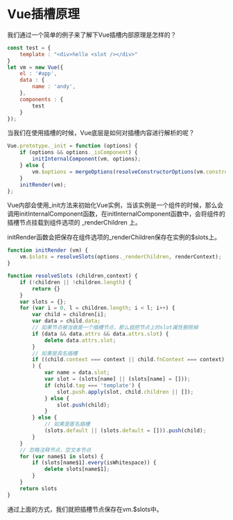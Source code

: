 # Vue插槽原理

我们通过一个简单的例子来了解下Vue插槽内部原理是怎样的？

```javascript
const test = {
    template : "<div>hello <slot /></div>"
}
let vm = new Vue({
    el : '#app',
    data : {
        name : 'andy',
    },
    components : {
        test
    }
});
```

当我们在使用插槽的时候，Vue底层是如何对插槽内容进行解析的呢？

```javascript
Vue.prototype._init = function (options) {
    if (options && options._isComponent) {
        initInternalComponent(vm, options);
    } else {
        vm.$options = mergeOptions(resolveConstructorOptions(vm.constructor),options || {},vm);
    }
    initRender(vm);
};
```
Vue内部会使用_init方法来初始化Vue实例，当该实例是一个组件的时候，那么会调用initInternalComponent函数，在initInternalComponent函数中，会将组件的插槽节点挂载到组件选项的 _renderChildren 上。

initRender函数会把保存在组件选项的_renderChildren保存在实例的$slots上。

```javascript
function initRender (vm) {
    vm.$slots = resolveSlots(options._renderChildren, renderContext);
}
```

```javascript
function resolveSlots (children,context) {
    if (!children || !children.length) {
        return {}
    }
    var slots = {};
    for (var i = 0, l = children.length; i < l; i++) {
        var child = children[i];
        var data = child.data;
        // 如果节点被当做是一个插槽节点，那么就把节点上的slot属性删除掉
        if (data && data.attrs && data.attrs.slot) {
            delete data.attrs.slot;
        }
        // 如果是具名插槽
        if ((child.context === context || child.fnContext === context) && data && data.slot != null
        ) {
            var name = data.slot;
            var slot = (slots[name] || (slots[name] = []));
            if (child.tag === 'template') {
                slot.push.apply(slot, child.children || []);
            } else {
                slot.push(child);
            }
        } else {
            // 如果是匿名插槽
            (slots.default || (slots.default = [])).push(child);
        }
    }
    // 忽略注释节点，空文本节点
    for (var name$1 in slots) {
        if (slots[name$1].every(isWhitespace)) {
            delete slots[name$1];
        }
    }
    return slots
}
```
通过上面的方式，我们就把插槽节点保存在vm.$slots中。